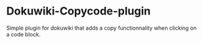 # Dokuwiki-Copycode-plugin

Simple plugin for dokuwiki that adds a copy functionnality when clicking on a code block.
